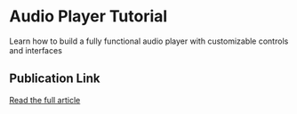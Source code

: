 # Audio Player Tutorial

Learn how to build a fully functional audio player with customizable controls and interfaces

## Publication Link

[Read the full article](https://blog.ismailobadimu.com/building-a-custom-audio-player-with-react-typescript)
